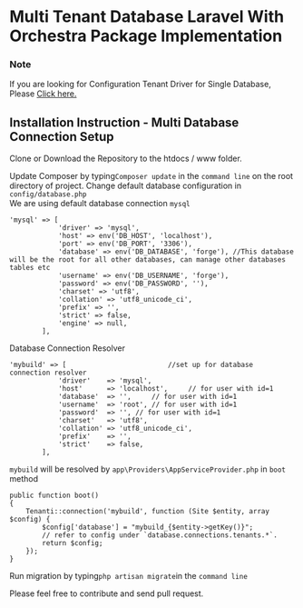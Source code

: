 # Multi Tenant Database Laravel With Orchestra Package Implementation
<h3>Note</h3>
<p>If you are looking for Configuration Tenant Driver for Single Database, Please <a href="https://github.com/basherr/laravel-multi-tenancy-single-database">Click here.</a></p>
<h2>Installation Instruction - Multi Database Connection Setup</h2>
<p>Clone or Download the Repository to the htdocs / www folder.</p>
<span>Update Composer by typing<code>Composer update</code> in the <code>command line</code> on the root directory of project.</span>
<span>Change default database configuration in </span> <code>config/database.php</code><br/>
<span>We are using default database connection </span><code>mysql</code>

```
'mysql' => [
            'driver' => 'mysql',
            'host' => env('DB_HOST', 'localhost'),
            'port' => env('DB_PORT', '3306'),
            'database' => env('DB_DATABASE', 'forge'), //This database will be the root for all other databases, can manage other databases tables etc
            'username' => env('DB_USERNAME', 'forge'),
            'password' => env('DB_PASSWORD', ''),
            'charset' => 'utf8',
            'collation' => 'utf8_unicode_ci',
            'prefix' => '',
            'strict' => false,
            'engine' => null,
        ],
```
<span>Database Connection Resolver</span>
```
'mybuild' => [                         //set up for database connection resolver
            'driver'    => 'mysql',
            'host'      => 'localhost',     // for user with id=1
            'database'  => '',     // for user with id=1
            'username'  => 'root', // for user with id=1
            'password'  => '', // for user with id=1
            'charset'   => 'utf8',
            'collation' => 'utf8_unicode_ci',
            'prefix'    => '',
            'strict'    => false,
        ],
```
<span><code>mybuild</code> will be resolved by <code>app\Providers\AppServiceProvider.php</code> in <code>boot</code> method</span>
```
public function boot()
{
    Tenanti::connection('mybuild', function (Site $entity, array $config) {
        $config['database'] = "mybuild_{$entity->getKey()}"; 
        // refer to config under `database.connections.tenants.*`.
        return $config;
    });
}
```
<span> Run migration by typing<code>php artisan migrate</code>in the </span><code>command line</code>
<p>Please feel free to contribute and send pull request.</p>
